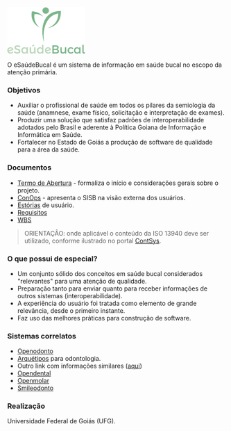 <img src="logo/logo.png" height="107">

O eSaúdeBucal é um sistema de informação em saúde bucal no escopo da atenção primária.

### Objetivos
- Auxiliar o profissional de saúde em todos os pilares da semiologia da saúde (anamnese, exame físico, solicitação e interpretação de exames).  
- Produzir uma solução que satisfaz padrões de interoperabilidade adotados pelo Brasil e aderente à Política Goiana de Informação e Informática em Saúde. 
- Fortalecer no Estado de Goiás a produção de software de qualidade para a área da saúde.

### Documentos

- [Termo de Abertura](https://docs.google.com/document/d/1-7-s9yEcUR5eE9cigPSo0GyrEhAQpxWoK1soz_29M84/edit?usp=sharing) - formaliza o início e considerações gerais sobre o projeto.
- [ConOps](https://github.com/kyriosdata/sisb/blob/master/info/ConOps.md) - apresenta o SISB na visão externa dos usuários.
- [Estórias](https://github.com/kyriosdata/sisb/blob/master/info/estorias-usuarios.md) de usuário.
- [Requisitos](https://github.com/kyriosdata/sisb/blob/master/info/Requisitos.md)
- [WBS](https://drive.mindmup.com/map/0B2KOoPbti6jsQ29xTERvTlF4SGc)

> ORIENTAÇÂO: onde aplicável o conteúdo da ISO 13940 deve ser utilizado, conforme ilustrado no portal [ContSys](https://contsys.org/).

### O que possui de especial?
- Um conjunto sólido dos conceitos em saúde bucal considerados "relevantes" para uma atenção de qualidade.
- Preparação tanto para enviar quanto para receber informações de outros sistemas (interoperabilidade).
- A experiência do usuário foi tratada como elemento de grande relevância, desde o primeiro instante.
- Faz uso das melhores práticas para construção de software.

### Sistemas correlatos
- [Openodonto](http://openodonto.org/)
- [Arquétipos](https://github.com/odonto/datamodel) para odontologia.
- Outro link com informações similares ([aqui](https://www.openhealthhub.org/t/openodonto-hack-weekend-1/226/7))
- [Opendental](http://www.opendental.com/)
- [Openmolar](http://openmolar.com/)
- [Smileodonto](http://www.smileodonto.com.br/gco/)

### Realização
Universidade Federal de Goiás (UFG). 

